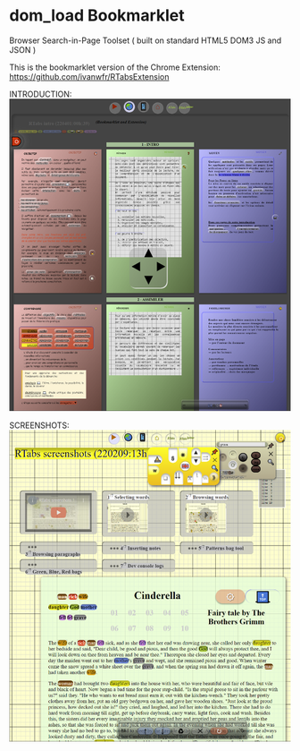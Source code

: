 # dom_load Bookmarklet
Browser Search-in-Page Toolset ( built on standard HTML5 DOM3 JS and JSON )

This is the bookmarklet version of the Chrome Extension:
    https://github.com/ivanwfr/RTabsExtension

INTRODUCTION:
[![intro](/screenshot/intro.png)](https://remotetabs.com/dev/rtabs/intro.html)

SCREENSHOTS:
[![screenshots](/screenshot/screenshots.png)](https://remotetabs.com/dev/rtabs/screenshots.html)
